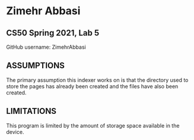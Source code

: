 # Zimehr Abbasi
## CS50 Spring 2021, Lab 5

GitHub username: ZimehrAbbasi

## ASSUMPTIONS
The primary assumption this indexer works on is that the directory used to store the pages has already been created and the files have also been created.

## LIMITATIONS
This program is limited by the amount of storage space available in the device.